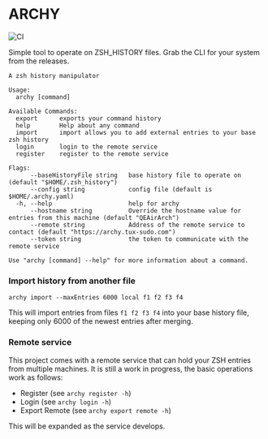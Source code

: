 ARCHY
=================

![CI](https://github.com/tchaudhry91/archy/workflows/CI/badge.svg)

Simple tool to operate on ZSH_HISTORY files. Grab the CLI for your system from the releases.

```
A zsh history manipulator

Usage:
  archy [command]

Available Commands:
  export      exports your command history
  help        Help about any command
  import      import allows you to add external entries to your base zsh history
  login       login to the remote service
  register    register to the remote service

Flags:
      --baseHistoryFile string   base history file to operate on (default "$HOME/.zsh_history")
      --config string            config file (default is $HOME/.archy.yaml)
  -h, --help                     help for archy
      --hostname string          Override the hostname value for entries from this machine (default "QEAirArch")
      --remote string            Address of the remote service to contact (default "https://archy.tux-sudo.com")
      --token string             the token to communicate with the remote service

Use "archy [command] --help" for more information about a command.
```

### Import history from another file

`archy import --maxEntries 6000 local f1 f2 f3 f4`

This will import entries from files `f1 f2 f3 f4` into your base history file, keeping only 6000 of the newest entries after merging.

### Remote service

This project comes with a remote service that can hold your ZSH entries from multiple machines. It is still a work in progress, the basic operations work as follows:

- Register (see `archy register -h`)
- Login (see `archy login -h`)
- Export Remote (see `archy export remote -h`)

This will be expanded as the service develops. 